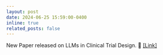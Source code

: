 ```yaml
---
layout: post
date: 2024-06-25 15:59:00-0400
inline: true
related_posts: false
---
```


New Paper released on LLMs in Clinical Trial Design. 📣 [[Link]](https://arxiv.org/abs/2406.17888) 
